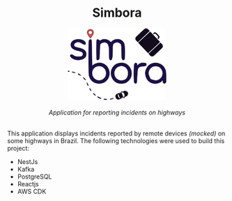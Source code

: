 <div align="center">
<h1>Simbora</h1>
<img src="ui/src/assets/simbora.svg" width="45%"/>
<br></br>
<i>Application for reporting incidents on highways</i>
<br></br>

</div>

This application displays incidents reported by remote devices _(mocked)_ on some highways in Brazil. The following technologies were used to build this project:

- NestJs
- Kafka
- PostgreSQL
- Reactjs
- AWS CDK
